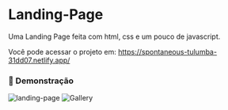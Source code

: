 # Landing-Page
Uma Landing Page feita com html, css e um pouco de javascript.

Você pode acessar o projeto em: https://spontaneous-tulumba-31dd07.netlify.app/

### :rocket: Demonstração

![landing-page](https://user-images.githubusercontent.com/73480168/180518193-e013b565-625c-4853-8090-cf8980501cd1.png)
![Gallery](https://user-images.githubusercontent.com/73480168/182474034-04fefdcf-ac74-4701-b941-da938acb45b2.png)


